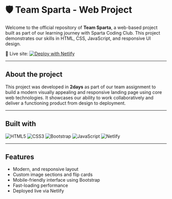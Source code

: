 
# 🛡️ Team Sparta - Web Project

Welcome to the official repository of **Team Sparta**, a web-based project built as part of our learning journey with Sparta Coding Club. This project demonstrates our skills in HTML, CSS, JavaScript, and responsive UI design.  

🚀 Live site: [![Deploy with Netlify](https://www.netlify.com/img/global/badges/netlify-color-accent.svg)](https://team-sparta.netlify.app/)

---

## About the project

This project was developed in **2days** as part of our team assignment to build a modern visually appealing and responsive landing page using core web technologies. It showcases our ability to work collaboratively and deliver a functioning product from design to deployment.

---

## Built with

![HTML5](https://img.shields.io/badge/HTML5-E34F26?style=flat&logo=html5&logoColor=white)
![CSS3](https://img.shields.io/badge/CSS3-1572B6?style=flat&logo=css3&logoColor=white)
![Bootstrap](https://img.shields.io/badge/Bootstrap-7952B3?style=flat&logo=bootstrap&logoColor=white)
![JavaScript](https://img.shields.io/badge/JavaScript-F7DF1E?style=flat&logo=javascript&logoColor=black)
![Netlify](https://img.shields.io/badge/Netlify-00C7B7?style=flat&logo=netlify&logoColor=white)

---

## Features

- Modern, and responsive layout
- Custom image sections and flip cards
- Mobile-friendly interface using Bootstrap
- Fast-loading performance
- Deployed live via Netlify
